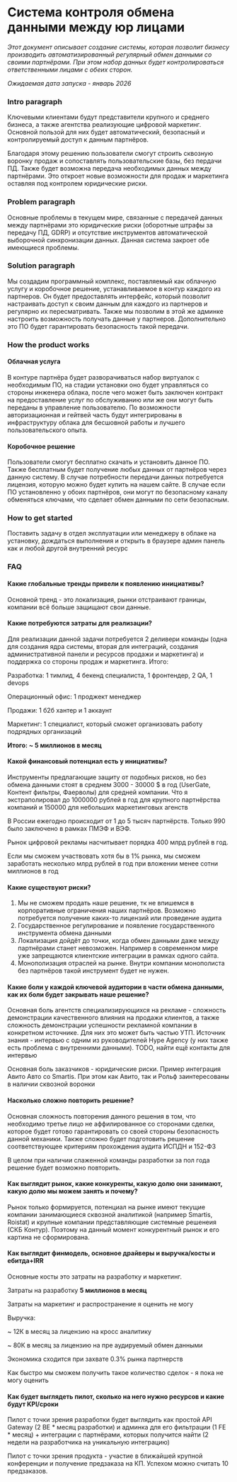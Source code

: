 # Система контроля обмена данными между юр лицами 

*Этот документ описывает создание системы, которая позволит бизнесу производить автоматизированный регулярный обмен данными со своими партнёрами. При этом набор данных будет контролироваться ответственными лицами с обеих сторон.*

*Ожидаемая дата запуска \- январь 2026*

### **Intro paragraph**

Ключевыми клиентами будут представители крупного и среднего бизнеса, а также агентства реализующие цифровой маркетинг. Основной пользой для них будет автоматический, безопасный и контролируемый доступ к данным партнёров.

Благодаря этому решению пользователи смогут строить сквозную воронку продаж и сопоставлять пользовательские базы, без пердачи ПД. Также будет возможна передача необходимых данных между партнёрами. Это откроет новые возможности для продаж и маркетинга оставляя под контролем юридические риски. 

### **Problem paragraph**

Основные проблемы в текущем мире, связанные с передачей данных между партнёрами это юридические риски (оборотные штрафы за передачу ПД, GDRP) и отсутствие инструментов автоматической выборочной синхронизации данных. Данная система закроет обе имеющиеся проблемы.

### **Solution paragraph**

Мы создадим программный комплекс, поставляемый как облачную услугу и коробочное решение, устанавливаемое в контур каждого из партнеров. Он будет предоставлять интерфейс, который позволит настраивать доступ к своим данным для каждого из партнеров и регулярно их пересматривать. Также мы позволим в этой же админке настроить возможность получать данные у партнеров. Дополнительно это ПО будет гарантировать безопасность такой передачи.

### **How the product works**

#### Облачная услуга
В контуре партнёра будет разворачиваться набор виртуалок с необходимым ПО, на стадии установки оно будет управляться со стороны инженера облака, после чего может быть заключен контракт на предоставление услуг по обслуживанию или же они могут быть переданы в управление пользователю. По возможности авторизационная и гейтвей часть будут интегрированы в инфраструктуру облака для бесшовной работы и лучшего пользовательского опыта.

#### Коробочное решение
Пользователи смогут бесплатно скачать и установить данное ПО. Также бесплатным будет получение любых данных от партнёров через данную систему. В случае потребности передачи данных потребуется лицензия, которую можно будет купить на нашем сайте. В случае если ПО установленно у обоих партнёров, они могут по безопасному каналу обменяться ключами, что сделает обмен данными по сети безопасным.

### **How to get started**

Поставить задачу в отдел эксплуатации или менеджеру в облаке на установку, дождаться выполнения и открыть в браузере админ панель как и любой другой внутренний ресурс

### **FAQ**

#### Какие глобальные тренды привели к появлению инициативы?

Основной тренд \- это локализация, рынки отстраивают границы, компании всё больше защищают свои данные.

#### Какие потребуются затраты для реализации?

Для реализации данной задачи потребуется 2 деливери команды (одна для создания ядра системы, вторая для интеграций, создания административной панели и ресурсов продажи и маркетинга) и поддержка со стороны продаж и маркетинга. Итого:

Разработка: 1 тимлид, 4 бекенд специалиста, 1 фронтендер, 2 QA, 1 devops

Операционный офис: 1 проджект менеджер

Продажи: 1 б2б хантер и 1 аккаунт

Маркетинг: 1 специалист, который сможет организовать работу подрядных организаций

**Итого: \~ 5 миллионов в месяц** 

#### Какой финансовый потенциал есть у инициативы?

Инструменты предлагающие защиту от подобных рисков, но без обмена данными стоят в среднем 3000 \- 30000 $ в год (UserGate, Контент фильтры, Фаерволы) для средней компании. Что я экстраполировал до 1000000 рублей в год для крупного партнёрства компаний и 150000 для небольших маркетинговых агенств

В России ежегодно происходит от 1 до 5 тысяч партнёрств. Только 990 было заключено в рамках ПМЭФ и ВЭФ.

Рынок цифровой рекламы насчитывает порядка 400 млрд рублей в год.

Если мы сможем участвовать хотя бы в 1% рынка, мы сможем заработать несколько млрд рублей в год при вложении менее сотни миллионов в год 

#### Какие существуют риски?

1. Мы не сможем продать наше решение, тк не впишемся в корпоративные ограничения наших партнёров. Возможно потребуется получение каких-то лицензий или проведение аудита  
2. Государственное регулирование и появление государственного инструмента обмена данными  
3. Локализация дойдёт до точки, когда обмен данными даже между партнёрами станет невозможен. Например в современном мире уже запрещаются клиентские интеграции в рамках одного сайта.  
4. Монополизация отраслей на рынке. Внутри компании монополиста без партнёров такой инструмент будет не нужен.

#### Какие боли у каждой ключевой аудитории в части обмена данными, как их боли будет закрывать наше решение? 

Основная боль агентств специализирующихся на рекламе \- сложность демонстрации качественного влияния на продажи клиентов, а также сложность демонстрации успешности рекламной компании в конкретном источнике. Для них это может быть частью УТП. Источник знания \- интервью с одним из руководителей Hype Agency (у них также есть проблема с внутренними данными). TODO, найти ещё контакты для интервью

Основная боль заказчиков \- юридические риски. Пример интеграция Авито Авто со Smartis. При этом как Авито, так и Рольф заинтересованы в наличии сквозной воронки

#### Насколько сложно повторить решение?

Основная сложность повторения данного решения в том, что необходимо третье лицо не аффилированное со сторонами сделки, которое будет готово гарантировать со своей стороны безопасность данной механики. Также сложно будет подготовить решение соответствующее критериям прохождения аудита ИСПДН и 152-ФЗ

В целом при наличии слаженной команды разработки за пол года решение будет возможно повторить.

#### Как выглядит рынок, какие конкуренты, какую долю они занимают, какую долю мы можем занять и почему?

Рынок только формируется, потенциал на рынке имеют текущие компании занимающиеся сквозной аналитикой (например Smartis, Roistat) и крупные компании представляющие системные решенеия (СКБ Контур). Поэтому на данный момент конкурентный рынок и его картина не сформирована. 

#### Как выглядит финмодель, основное драйверы и выручка/косты и ебитда+IRR

Основные косты это затраты на разработку и маркетинг. 

Затраты на разработку **5 миллионов в месяц**

Затраты на маркетинг и распространение я оценить не могу

Выручка:

\~ 12К в месяц за лицензию на кросс аналитику

\~ 80К в месяц за лицензию на пре аудируемый обмен данными

Экономика сходится при захвате 0.3% рынка партнерств

Как быстро мы сможем получить такое количество сделок \- я пока не могу оценить

#### Как будет выглядеть пилот, сколько на него нужно ресурсов и какие будут KPI/сроки

Пилот с точки зрения разработки будет выглядить как простой API Gateway (2 BE \* месяц разработки) и админка для его фильтрации (1 FE \* месяц) \+ интеграции с партнёрами, которых получится найти (2 недели на разработчика на уникальную интеграцию)

Пилот с точки зрения продукта \- участие в ближайшей крупной конференции и получение предзаказа на КП. Успехом можно считать 10 предзаказов.
